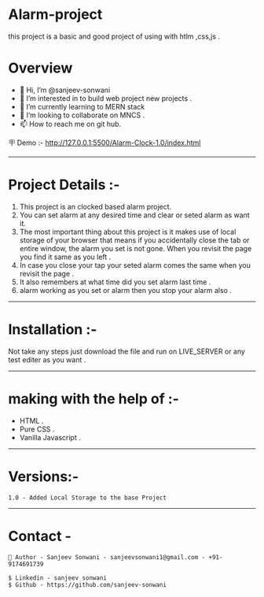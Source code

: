 # Alarm-project
this project is a basic and good project of using with htlm ,css,js . 

# Overview
- 👋 Hi, I’m @sanjeev-sonwani
- 👀 I’m interested in to build web project new projects .
- 🌱 I’m currently learning to MERN stack
- 💞️ I’m looking to collaborate on MNCS .
- 📫 How to reach me on git hub.

<!---
sanjeev-sonwani/sanjeev-sonwani is a ✨ special ✨ repository because its `README.md` (this file) appears on your GitHub profile.
You can click the Preview link to take a look at your changes.
--->

🪧 Demo :- http://127.0.0.1:5500/Alarm-Clock-1.0/index.html  

---

# Project Details :-

1. This project is an clocked based alarm project.
2. You can set alarm at any desired time and clear or seted alarm as want it.
3. The most important thing about this project is it makes use of local storage of your browser that means if you accidentally close the tab or entire
window, the alarm you set is not gone. When you revisit the page you find it same as you left .
4. In case you close your tap your seted alarm comes the same when you revisit the page .
5. It also remembers at what time did you set alarm last time .
6. alarm working as you set or alarm then you stop your alarm also .

---

# Installation :-

Not take any steps just download the file and run  on LIVE_SERVER or any test editer as you want .

---

# making with the help of :-

* HTML .
* Pure CSS .
* Vanilla Javascript .

---

# Versions:-

    1.0 - Added Local Storage to the base Project

---

# Contact -

    🔗 Author - Sanjeev Sonwani - sanjeevsonwani1@gmail.com - +91-9174691739

    $ Linkedin - sanjeev sonwani
    $ Github - https://github.com/sanjeev-sonwani


